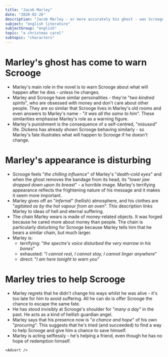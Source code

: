 ```yaml
---
title: "Jacob Marley"
date: "2020-02-26"
description: "Jacob Marley - or more accurately his ghost - was Scrooge's business partner before he died."
subject: "english literature"
subjectGroup: "english"
topic: "a christmas carol"
subtopic: "characters"
---
```


# Marley's ghost has come to warn Scrooge

- Marley's main role in the novel is to warn Scrooge about what will happen after he dies - unless he changes.
- Marley and Scrooge have similar personalities - they're "_two kindred spirits_", who are obsessed with money and don't care about other people. They are so similar that Scrooge lives in Marley's old rooms and even answers to Marley's name - "_it was all the same to him_". These similarities emphasise Marley's role as a warning figure.
- Marley's punishment is the consequence of a self-centred, "_misused_" life. Dickens has already shown Scrooge behaving similarly - so Marley's fate illustrates what will happen to Scrooge if he doesn't change.

# Marley's appearance is disturbing

- Scrooge feels "_the chilling influence_" of Marley's "_death-cold eyes_" and when the ghost removes the bandage from its head, its "_lower jaw dropped down upon its breast_" - a horrible image. Marley's terrifying appearance reflects the frightening nature of his message and it makes it seem more important.
- Marley gives off an "_infernal_" (hellish) atmosphere, and his clothes are "_agitated as by the hot vapour from an oven_". This description links Marley to ideas of hell and eternal suffering.
- The chain Marley wears is made of money-related objects. It was forged because he cared more about money than people. The chain is particularly disturbing for Scrooge because Marley tells him that he bears a similar chain, but much larger.
- Marley is:
  - terrifying: "_the spectre's voice disturbed the very marrow in his bones_"
  - exhausted: "_I cannot rest, I cannot stay, I cannot linger anywhere_"
  - direct: "_I am here tonight to warn you_"

# Marley tries to help Scrooge

- Marley regrets that he didn't change his ways whilst he was alive - it's too late for him to avoid suffering. All he can do is offer Scrooge the chance to escape the same fate.
- He has stood invisibly at Scrooge's shoulder for "_many a day_" in the past. He acts as a kind of hellish guardian angel.
- Marley says that his presence now is "_a chance and hope_" of his own "_procuring_". This suggests that he's tried (and succeeded) to find a way to help Scrooge and give him a chance to save himself.
- Marley is acting selflessly - he's helping a friend, even though he has no hope of redemption himself.

```react
<Advert />
```
